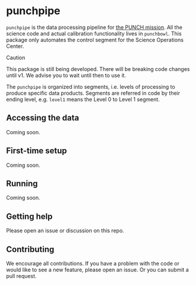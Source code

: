 # punchpipe

`punchpipe` is the data processing pipeline for [the PUNCH mission](https://punch.space.swri.edu/).
All the science code and actual calibration functionality lives in `punchbowl`. This package
only automates the control segment for the Science Operations Center.

> [!CAUTION]
> This package is still being developed. There will be breaking code changes until v1.
> We advise you to wait until then to use it.

The `punchpipe` is organized into segments, i.e. levels of processing to produce specific
data products. Segments are referred in code by their ending level,
e.g. `level1` means the Level 0 to Level 1 segment.

## Accessing the data

Coming soon.

## First-time setup

Coming soon.

## Running

Coming soon.

## Getting help

Please open an issue or discussion on this repo.

## Contributing

We encourage all contributions.
If you have a problem with the code or would like to see a new feature, please open an issue.
Or you can submit a pull request.
